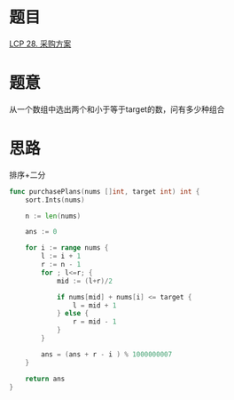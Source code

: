 # 题目
[LCP 28. 采购方案](https://leetcode-cn.com/problems/4xy4Wx/)


# 题意
从一个数组中选出两个和小于等于target的数，问有多少种组合


# 思路
排序+二分

```go
func purchasePlans(nums []int, target int) int {
    sort.Ints(nums)

    n := len(nums)

    ans := 0 

    for i := range nums {
        l := i + 1
        r := n - 1 
        for ; l<=r; {
            mid := (l+r)/2

            if nums[mid] + nums[i] <= target {
                l = mid + 1
            } else {
                r = mid - 1 
            }
        }

        ans = (ans + r - i ) % 1000000007
    }

    return ans 
}

```